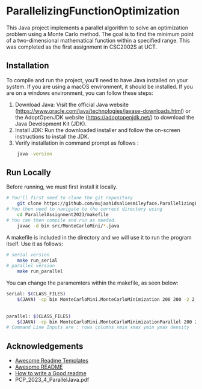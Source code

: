 # ParallelizingFunctionOptimization
This Java project implements a parallel algorithm to solve an optimization problem using a Monte Carlo method. The goal is to find the minimum point of a two-dimensional mathematical function within a specified range. This was completed as the first assignment in CSC2002S at UCT.
## Installation

To compile and run the project, you'll need to have Java installed on your system. If you are using a macOS environment, it should be installed. If you are on a windows environment, you can follow these steps:

1. Download Java: Visit the official Java website (https://www.oracle.com/java/technologies/javase-downloads.html) or the AdoptOpenJDK website (https://adoptopenjdk.net/) to download the Java Development Kit (JDK).
2. Install JDK: Run the downloaded installer and follow the on-screen instructions to install the JDK.
3. Verify installation in command prompt as follows : 

```bash 
    java -version 
```

## Run Locally

Before running, we must first install it locally. 


```bash 
# You'll first need to clone the git repository
    git clone https://github.com/mujaahidsaliesmileyface.ParallelizingFunctionOptimization
# You then need to navigate to the correct directory using 
    cd ParallelAssignment2023/makefile
# You can then compile and run as needed. 
    javac -d bin src/MonteCarloMini/*.java
```

A makefile is included in the directory and we will use it to run the program itself. Use it as follows: 
```bash 
# serial version
    make run_serial
# parallel version
    make run_parallel
```
You can change the paramemters within the makefile, as seen below: 
```bash 
serial: $(CLASS_FILES)
	$(JAVA) -cp bin MonteCarloMini.MonteCarloMinimization 200 200 -2 2 -2 2 0.5
	
	
parallel: $(CLASS_FILES)
	$(JAVA) -cp bin MonteCarloMini.MonteCarloMinimizationParallel 200 200 -2 2 -2 2 0.5
# Command Line Inputs are : rows columns xmin xmax ymin ymax density
```

## Acknowledgements

 - [Awesome Readme Templates](https://awesomeopensource.com/project/elangosundar/awesome-README-templates)
 - [Awesome README](https://github.com/matiassingers/awesome-readme)
 - [How to write a Good readme](https://bulldogjob.com/news/449-how-to-write-a-good-readme-for-your-github-project)
 - PCP_2023_4_ParallelJava.pdf
